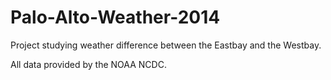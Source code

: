 # Palo-Alto-Weather-2014
Project studying weather difference between the Eastbay and the Westbay.

All data provided by the NOAA NCDC.
